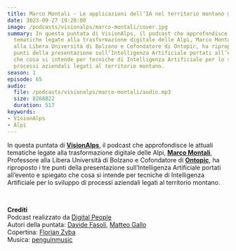```yaml
---
title: Marco Montali - Le applicazioni dell’IA nel territorio montano @Bolzano
date: 3023-09-27 19:20:00
image: /podcasts/visionalps/marco-montali/cover.jpg
summary: In questa puntata di VisionAlps, il podcast che approfondisce le attuali
  tematiche legate alla trasformazione digitale delle Alpi, Marco Montali, Professore
  alla Libera Università di Bolzano e Cofondatore di Ontopic, ha riproposto i tre
  punti della presentazione sull’Intelligenza Artificiale portati all’evento e spiegato
  che cosa si intende per tecniche di Intelligenza Artificiale per lo sviluppo di
  processi aziendali legati al territorio montano.
season: 1
episode: 65
audio:
  file: /podcasts/visionalps/marco-montali/audio.mp3
  size: 8268822
  duration: 517
keywords:
- VisionAlps
- Alpi
---
```


In questa puntata di **[VisionAlps](https://www.visionalps.com/)**, il podcast che approfondisce le attuali tematiche legate alla trasformazione digitale delle Alpi, **[Marco Montali](https://www.linkedin.com/in/marcomontali/)**, Professore alla Libera Università di Bolzano e Cofondatore di **[Ontopic](https://ontopic.ai/en/)**, ha riproposto i tre punti della presentazione sull’Intelligenza Artificiale portati all’evento e spiegato che cosa si intende per tecniche di Intelligenza Artificiale per lo sviluppo di processi aziendali legati al territorio montano.

<br>

**Crediti**<br>
Podcast realizzato da [Digital People](https://w3id.org/digitalpeople)<br>
Autori della puntata: [Davide Fasoli](https://www.linkedin.com/in/davide-fasoli-2b3246179/), [Matteo Gallo](https://www.linkedin.com/in/matteo-gallo-4a5ab31a8/)<br>
Copertina: [Florian Zyba](https://www.linkedin.com/in/florian-zyba/)<br>
Musica: [penguinmusic](https://pixabay.com/users/penguinmusic-24940186/)